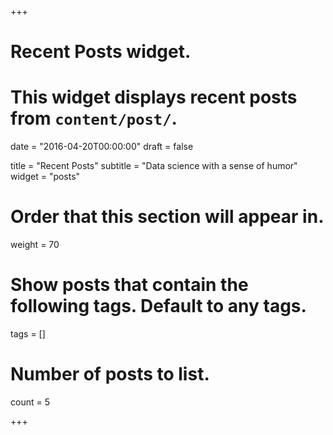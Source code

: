 +++
# Recent Posts widget.
# This widget displays recent posts from `content/post/`.

date = "2016-04-20T00:00:00"
draft = false

title = "Recent Posts"
subtitle = "Data science with a sense of humor"
widget = "posts"

# Order that this section will appear in.
weight = 70

# Show posts that contain the following tags. Default to any tags.
tags = []

# Number of posts to list.
count = 5

+++

